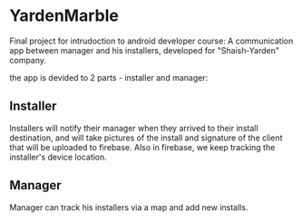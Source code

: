 # YardenMarble

Final project for intrudoction to android developer course:
A communication app between manager and his installers, developed for "Shaish-Yarden" company.

the app is devided to 2 parts - installer and manager:

## Installer
Installers will notify their manager when they arrived to their install destination, 
and will take pictures of the install and signature of the client that will be uploaded to firebase.
Also in firebase, we keep tracking the installer's device location.

## Manager
Manager can track his installers via a map and add new installs.
